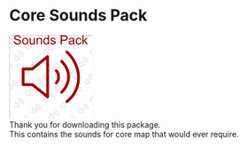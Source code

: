 # Core Sounds Pack
<img width="150px" height="150px" src="pack-icon.png"></img>
<br>
Thank you for downloading this package.
<br>
This contains the sounds for core map that would ever require.
